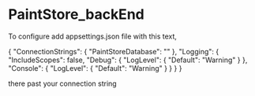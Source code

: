 # PaintStore_backEnd

To configure add appsettings.json file with this text,

{
  "ConnectionStrings": {
    "PaintStoreDatabase": "<conection string>"
  },
  "Logging": {
    "IncludeScopes": false,
    "Debug": {
      "LogLevel": {
        "Default": "Warning"
      }
    },
    "Console": {
      "LogLevel": {
        "Default": "Warning"
      }
    }
  }
}
  
<connection string> there past your connection string
